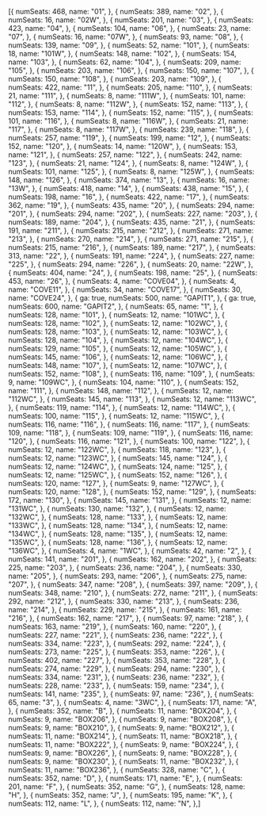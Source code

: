 [{
numSeats: 468,
name: "01",
},
{
numSeats: 389,
name: "02",
},
{
numSeats: 16,
name: "02W",
},
{
numSeats: 201,
name: "03",
},
{
numSeats: 423,
name: "04",
},
{
numSeats: 104,
name: "06",
},
{
numSeats: 23,
name: "07",
},
{
numSeats: 16,
name: "07W",
},
{
numSeats: 93,
name: "08",
},
{
numSeats: 139,
name: "09",
},
{
numSeats: 52,
name: "101",
},
{
numSeats: 18,
name: "101W",
},
{
numSeats: 148,
name: "102",
},
{
numSeats: 154,
name: "103",
},
{
numSeats: 62,
name: "104",
},
{
numSeats: 209,
name: "105",
},
{
numSeats: 203,
name: "106",
},
{
numSeats: 150,
name: "107",
},
{
numSeats: 150,
name: "108",
},
{
numSeats: 203,
name: "109",
},
{
numSeats: 422,
name: "11",
},
{
numSeats: 205,
name: "110",
},
{
numSeats: 21,
name: "111",
},
{
numSeats: 8,
name: "111W",
},
{
numSeats: 101,
name: "112",
},
{
numSeats: 8,
name: "112W",
},
{
numSeats: 152,
name: "113",
},
{
numSeats: 153,
name: "114",
},
{
numSeats: 152,
name: "115",
},
{
numSeats: 101,
name: "116",
},
{
numSeats: 8,
name: "116W",
},
{
numSeats: 21,
name: "117",
},
{
numSeats: 8,
name: "117W",
},
{
numSeats: 239,
name: "118",
},
{
numSeats: 257,
name: "119",
},
{
numSeats: 199,
name: "12",
},
{
numSeats: 152,
name: "120",
},
{
numSeats: 14,
name: "120W",
},
{
numSeats: 153,
name: "121",
},
{
numSeats: 257,
name: "122",
},
{
numSeats: 242,
name: "123",
},
{
numSeats: 21,
name: "124",
},
{
numSeats: 8,
name: "124W",
},
{
numSeats: 101,
name: "125",
},
{
numSeats: 8,
name: "125W",
},
{
numSeats: 148,
name: "126",
},
{
numSeats: 374,
name: "13",
},
{
numSeats: 16,
name: "13W",
},
{
numSeats: 418,
name: "14",
},
{
numSeats: 438,
name: "15",
},
{
numSeats: 198,
name: "16",
},
{
numSeats: 422,
name: "17",
},
{
numSeats: 362,
name: "19",
},
{
numSeats: 435,
name: "20",
},
{
numSeats: 294,
name: "201",
},
{
numSeats: 294,
name: "202",
},
{
numSeats: 227,
name: "203",
},
{
numSeats: 189,
name: "204",
},
{
numSeats: 435,
name: "21",
},
{
numSeats: 191,
name: "211",
},
{
numSeats: 215,
name: "212",
},
{
numSeats: 271,
name: "213",
},
{
numSeats: 270,
name: "214",
},
{
numSeats: 271,
name: "215",
},
{
numSeats: 215,
name: "216",
},
{
numSeats: 189,
name: "217",
},
{
numSeats: 313,
name: "22",
},
{
numSeats: 191,
name: "224",
},
{
numSeats: 227,
name: "225",
},
{
numSeats: 294,
name: "226",
},
{
numSeats: 20,
name: "22W",
},
{
numSeats: 404,
name: "24",
},
{
numSeats: 198,
name: "25",
},
{
numSeats: 453,
name: "26",
},
{
numSeats: 4,
name: "COVE04",
},
{
numSeats: 4,
name: "COVE11",
},
{
numSeats: 34,
name: "COVE17",
},
{
numSeats: 30,
name: "COVE24",
},
{
ga: true,
numSeats: 500,
name: "GAPIT1",
},
{
ga: true,
numSeats: 600,
name: "GAPIT2",
},
{
numSeats: 65,
name: "1",
},
{
numSeats: 128,
name: "101",
},
{
numSeats: 12,
name: "101WC",
},
{
numSeats: 128,
name: "102",
},
{
numSeats: 12,
name: "102WC",
},
{
numSeats: 128,
name: "103",
},
{
numSeats: 12,
name: "103WC",
},
{
numSeats: 128,
name: "104",
},
{
numSeats: 12,
name: "104WC",
},
{
numSeats: 129,
name: "105",
},
{
numSeats: 12,
name: "105WC",
},
{
numSeats: 145,
name: "106",
},
{
numSeats: 12,
name: "106WC",
},
{
numSeats: 148,
name: "107",
},
{
numSeats: 12,
name: "107WC",
},
{
numSeats: 152,
name: "108",
},
{
numSeats: 116,
name: "109",
},
{
numSeats: 9,
name: "109WC",
},
{
numSeats: 104,
name: "110",
},
{
numSeats: 152,
name: "111",
},
{
numSeats: 148,
name: "112",
},
{
numSeats: 12,
name: "112WC",
},
{
numSeats: 145,
name: "113",
},
{
numSeats: 12,
name: "113WC",
},
{
numSeats: 119,
name: "114",
},
{
numSeats: 12,
name: "114WC",
},
{
numSeats: 100,
name: "115",
},
{
numSeats: 12,
name: "115WC",
},
{
numSeats: 116,
name: "116",
},
{
numSeats: 116,
name: "117",
},
{
numSeats: 109,
name: "118",
},
{
numSeats: 109,
name: "119",
},
{
numSeats: 116,
name: "120",
},
{
numSeats: 116,
name: "121",
},
{
numSeats: 100,
name: "122",
},
{
numSeats: 12,
name: "122WC",
},
{
numSeats: 118,
name: "123",
},
{
numSeats: 12,
name: "123WC",
},
{
numSeats: 145,
name: "124",
},
{
numSeats: 12,
name: "124WC",
},
{
numSeats: 124,
name: "125",
},
{
numSeats: 12,
name: "125WC",
},
{
numSeats: 152,
name: "126",
},
{
numSeats: 120,
name: "127",
},
{
numSeats: 9,
name: "127WC",
},
{
numSeats: 120,
name: "128",
},
{
numSeats: 152,
name: "129",
},
{
numSeats: 172,
name: "130",
},
{
numSeats: 145,
name: "131",
},
{
numSeats: 12,
name: "131WC",
},
{
numSeats: 130,
name: "132",
},
{
numSeats: 12,
name: "132WC",
},
{
numSeats: 128,
name: "133",
},
{
numSeats: 12,
name: "133WC",
},
{
numSeats: 128,
name: "134",
},
{
numSeats: 12,
name: "134WC",
},
{
numSeats: 128,
name: "135",
},
{
numSeats: 12,
name: "135WC",
},
{
numSeats: 128,
name: "136",
},
{
numSeats: 12,
name: "136WC",
},
{
numSeats: 4,
name: "1WC",
},
{
numSeats: 42,
name: "2",
},
{
numSeats: 141,
name: "201",
},
{
numSeats: 162,
name: "202",
},
{
numSeats: 225,
name: "203",
},
{
numSeats: 236,
name: "204",
},
{
numSeats: 330,
name: "205",
},
{
numSeats: 293,
name: "206",
},
{
numSeats: 275,
name: "207",
},
{
numSeats: 347,
name: "208",
},
{
numSeats: 397,
name: "209",
},
{
numSeats: 348,
name: "210",
},
{
numSeats: 272,
name: "211",
},
{
numSeats: 292,
name: "212",
},
{
numSeats: 330,
name: "213",
},
{
numSeats: 236,
name: "214",
},
{
numSeats: 229,
name: "215",
},
{
numSeats: 161,
name: "216",
},
{
numSeats: 162,
name: "217",
},
{
numSeats: 97,
name: "218",
},
{
numSeats: 163,
name: "219",
},
{
numSeats: 160,
name: "220",
},
{
numSeats: 227,
name: "221",
},
{
numSeats: 236,
name: "222",
},
{
numSeats: 334,
name: "223",
},
{
numSeats: 292,
name: "224",
},
{
numSeats: 273,
name: "225",
},
{
numSeats: 353,
name: "226",
},
{
numSeats: 402,
name: "227",
},
{
numSeats: 353,
name: "228",
},
{
numSeats: 274,
name: "229",
},
{
numSeats: 294,
name: "230",
},
{
numSeats: 334,
name: "231",
},
{
numSeats: 236,
name: "232",
},
{
numSeats: 228,
name: "233",
},
{
numSeats: 159,
name: "234",
},
{
numSeats: 141,
name: "235",
},
{
numSeats: 97,
name: "236",
},
{
numSeats: 65,
name: "3",
},
{
numSeats: 4,
name: "3WC",
},
{
numSeats: 171,
name: "A",
},
{
numSeats: 352,
name: "B",
},
{
numSeats: 11,
name: "BOX204",
},
{
numSeats: 9,
name: "BOX206",
},
{
numSeats: 9,
name: "BOX208",
},
{
numSeats: 9,
name: "BOX210",
},
{
numSeats: 9,
name: "BOX212",
},
{
numSeats: 11,
name: "BOX214",
},
{
numSeats: 11,
name: "BOX218",
},
{
numSeats: 11,
name: "BOX222",
},
{
numSeats: 9,
name: "BOX224",
},
{
numSeats: 9,
name: "BOX226",
},
{
numSeats: 9,
name: "BOX228",
},
{
numSeats: 9,
name: "BOX230",
},
{
numSeats: 11,
name: "BOX232",
},
{
numSeats: 11,
name: "BOX236",
},
{
numSeats: 328,
name: "C",
},
{
numSeats: 352,
name: "D",
},
{
numSeats: 171,
name: "E",
},
{
numSeats: 201,
name: "F",
},
{
numSeats: 352,
name: "G",
},
{
numSeats: 128,
name: "H",
},
{
numSeats: 352,
name: "J",
},
{
numSeats: 195,
name: "K",
},
{
numSeats: 112,
name: "L",
},
{
numSeats: 112,
name: "N",
},]
